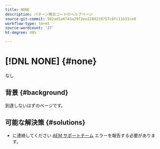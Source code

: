 ```yaml
---
title: NONE
description: パターン検出コードのヘルプページ
source-git-commit: 982ad1a6f43a29f2ee2284219757c8fc11b31ce0
workflow-type: tm+mt
source-wordcount: '27'
ht-degree: 48%

---
```



# [!DNL NONE] {#none}

なし

## 背景 {#background}

到達しないはずのページです。

## 可能な解決策 {#solutions}

* に連絡してください [AEM サポートチーム](https://helpx.adobe.com/jp/enterprise/using/support-for-experience-cloud.html) エラーを報告する必要があります。

